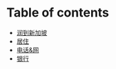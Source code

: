 # Table of contents

* [润到新加坡](README.md)
* [居住](ju-zhu.md)
* [电话&网](dian-hua-wang.md)
* [银行](yin-hang.md)
